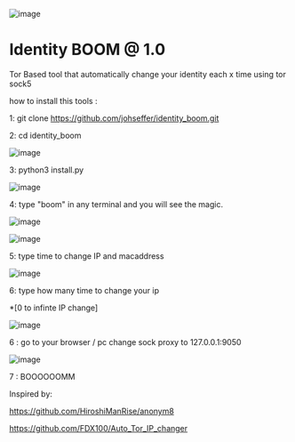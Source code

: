 ![image](https://user-images.githubusercontent.com/25435217/235184754-84e54e6a-90ed-4e17-b3c4-daad56e52d26.png)

# Identity BOOM @ 1.0
Tor Based tool that automatically change your identity each x time using tor  sock5

how to install this tools :

1: git clone https://github.com/johseffer/identity_boom.git

2: cd identity_boom

![image](https://user-images.githubusercontent.com/25435217/235185399-2e64ab0a-d0e6-4d0b-bdc4-95f424df915b.png)

3: python3 install.py

![image](https://user-images.githubusercontent.com/25435217/235185755-00392c1f-bf45-46da-b46b-f1ecd9eb0361.png)

4: type "boom" in any terminal and you will see the magic.

![image](https://user-images.githubusercontent.com/25435217/235185135-a8dd9a72-4ffa-41cb-bbed-9d4478c8fd24.png)

![image](https://user-images.githubusercontent.com/25435217/235186254-7dbaaa4d-11f2-4939-8336-c6900e9e78fe.png)

5: type time to change IP and macaddress

![image](https://user-images.githubusercontent.com/25435217/235186526-1f546d5a-dee9-4cf0-a043-88f14c7f4669.png)

6: type how many time to change your ip 

*[0 to infinte IP change]

![image](https://user-images.githubusercontent.com/25435217/235186726-7e114a0a-1080-451d-87cb-9c82cb8568af.png)

6 : go to your browser / pc  change sock proxy to 127.0.0.1:9050

![image](https://user-images.githubusercontent.com/25435217/235186955-02eca64a-0d6e-45d9-9b58-e5518bfac9c4.png)

7 : BOOOOOOMM 

Inspired by:

https://github.com/HiroshiManRise/anonym8

https://github.com/FDX100/Auto_Tor_IP_changer
